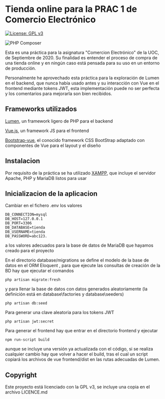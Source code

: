 # Tienda online para la PRAC 1 de Comercio Electrónico
[![License: GPL v3](https://img.shields.io/badge/License-GPLv3-blue.svg)](https://www.gnu.org/licenses/gpl-3.0)

![PHP Composer](https://github.com/avantasia/tiendace/workflows/PHP%20Composer/badge.svg)


Esta es una práctica para la asignatura "Comercion Electrónico" de la UOC, de Septiembre de 2020. Su finalidad es entender el proceso de compra de una tienda online y en ningún caso está pensada para su uso en un entorno de producción.

Personalmente he aprovechado esta práctica para la exploración de Lumen en el backend, que nunca había usado antes y su interacción con Vue en el frontend mediante tokens JWT, esta implementación puede no ser perfecta y los comentarios para mejorarla son bien recibidos.

## Frameworks utilizados

[Lumen](https://lumen.laravel.com/), un framework ligero de PHP para el backend

[Vue.js](https://vuejs.org/), un framework JS para el frontend

[Bootstrap-vue](https://bootstrap-vue.org/), el conocido framework CSS BootStrap adaptado con componentes de Vue para el layout y el diseño 

## Instalacion

Por requisito de la práctica se ha utilizado 
[XAMPP](https://www.apachefriends.org/es/index.html), que incluye el servidor Apache, PHP y MariaDB listos para usar


## Inicializacion de la aplicacion

Cambiar en el fichero .env los valores
```
DB_CONNECTION=mysql
DB_HOST=127.0.0.1
DB_PORT=3306
DB_DATABASE=tienda
DB_USERNAME=tienda
DB_PASSWORD=abc123.
```

a los valores adecuados para la base de datos de MariaDB que hayamos creado para el proyecto


En el directorio database/migrations se define el modelo de la base de datos en el ORM Eloquent , para que ejecute las consultas de creación de la BD hay que ejecutar el comandos

`php artisan migrate:fresh`

y para llenar la base de datos con datos generados aleatoriamente (la definición está en database\factories y database\seeders)

`php artisan db:seed`

Para generar una clave aleatoria para los tokens JWT 

`php artisan jwt:secret`
 
 Para generar el frontend hay que entrar en el directorio frontend y ejecutar
 
 `npm run-script build`
 
 aunque se incluye una versión ya actualizada con el código, si se realiza cualquier cambio hay que volver a hacer el build, tras el cual un script copiará los archivos de vue frontend/dist en las rutas adecuadas de Lumen.
 
 ## Copyright
 
 Este proyecto está licenciado con la GPL v3, se incluye una copia en el archivo LICENCE.md
 
